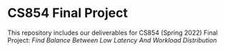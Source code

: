 # CS854 Final Project
This repository includes our deliverables for CS854 (Spring 2022) Final Project: _Find Balance Between Low Latency And Workload Distribution_
